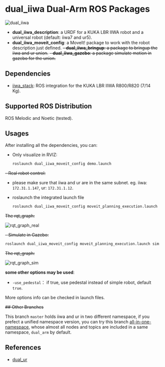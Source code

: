# dual_iiwa Dual-Arm ROS Packages

![dual_iiwa](https://fastly.jsdelivr.net/gh/lyh458/ImageRepo@main/image/16552861679241655286167663.png)

- **dual_iiwa_description**: a URDF for a KUKA LBR IIWA robot and a universal robot (default: iiwa7 and ur5).
- **dual_iiwa_moveit_config**: a MoveIt! package to work with the robot description just defined.
~~- **dual_iiwa_bringup**: a package to bringup the iiwa and ur union.~~
~~- **dual_iiwa_gazebo**: a package simulate motion in gazebo for the union.~~

## Dependencies

- [iiwa_stack](https://github.com/IFL-CAMP/iiwa_stack): ROS integration for the KUKA LBR IIWA R800/R820 (7/14 Kg).

## Supported ROS Distribution

ROS Melodic and Noetic (tested).

## Usages

After installing all the dependencies, you can:

- Only visualize in RVIZ:

  ```xml
  roslaunch dual_iiwa_moveit_config demo.launch
  ```

~~- Real robot control:~~

  - please make sure that iiwa and ur are in the same subnet. eg. iiwa: `172.31.1.147`, ur: `172.31.1.12`.

  - roslaunch the integrated launch file

    ```xml
    roslaunch dual_iiwa_moveit_config moveit_planning_execution.launch sim:=false ur_ip:=<your_ur_ip>
    ```

~~The rqt_graph:~~

![rqt_graph_real](https://cdn.jsdelivr.net/gh/lyh458/ImageRepo@main/image/1628570846470-1628570846458-dual_iiwa_moveit_real_robot_seperated_namespace.png)

~~- Simulate in Gazebo:~~

  ```xml
  roslaunch dual_iiwa_moveit_config moveit_planning_execution.launch sim:=true
  ```

~~The rqt_graph:~~

![rqt_graph_sim](https://cdn.jsdelivr.net/gh/lyh458/ImageRepo@main/image/1628571178979-1628571178961-dual_iiwa_moveit_gazebo_seperated_namespace.png)

**some other options may be used**:

- `-use_pedestal`： if true, use pedestal instead of simple robot, default `true`.

More options info can be checked in launch files.

~~## Other Branches~~

This branch `master` holds iiwa and ur in two different namespace, if you prefect a unified namespace version, you can try this branch [all-in-one-namespace](https://github.com/lyh458/dual_iiwa/tree/all-in-one-namespace), whose almost all nodes and topics are included in a same namespace, `dual_arm` by default.

## References

- [dual_ur](https://github.com/Liuyvjin/shixi_dual_ur)